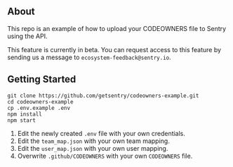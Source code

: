 ## About
This repo is an example of how to upload your CODEOWNERS file to Sentry using the API. 

This feature is currently in beta. You can request access to this feature by sending us a message to `ecosystem-feedback@sentry.io`.

## Getting Started
```
git clone https://github.com/getsentry/codeowners-example.git
cd codeowners-example
cp .env.example .env
npm install
npm start
```

1. Edit the newly created `.env` file with your own credentials.
2. Edit the `team_map.json` with your own team mapping.
3. Edit the `user_map.json` with your own user mapping.
4. Overwrite `.github/CODEOWNERS` with your own `CODEOWNERS` file.